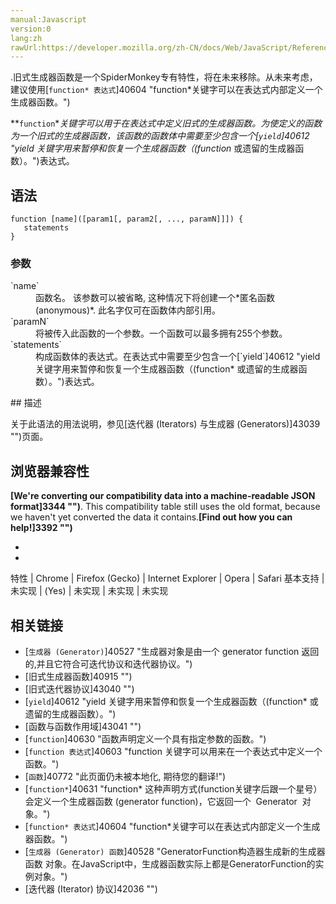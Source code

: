 ```yaml
---
manual:Javascript
version:0
lang:zh
rawUrl:https://developer.mozilla.org/zh-CN/docs/Web/JavaScript/Reference/Operators/Legacy_generator_function
---
```




.旧式生成器函数是一个SpiderMonkey专有特性，将在未来移除。从未来考虑，建议使用[`function* 表达式`]40604 "function*关键字可以在表达式内部定义一个生成器函数。")


**`function`**关键字可以用于在表达式中定义旧式的生成器函数。为使定义的函数为一个旧式的生成器函数，该函数的函数体中需要至少包含一个[`yield`]40612 "yield 关键字用来暂停和恢复一个生成器函数（(function* 或遗留的生成器函数）。")表达式。


## 语法<a name="语法"></a>

```
function [name]([param1[, param2[, ..., paramN]]]) {
   statements
}
```

### 参数<a name="参数"></a>
<dl><dt id=''>`name`</dt><dd>函数名。 该参数可以被省略, 这种情况下将创建一个*匿名函数 (anonymous)*. 此名字仅可在函数体内部引用。</dd><dt id=''>`paramN`</dt><dd>将被传入此函数的一个参数。一个函数可以最多拥有255个参数。</dd><dt id=''>`statements`</dt><dd>构成函数体的表达式。在表达式中需要至少包含一个[`yield`]40612 "yield 关键字用来暂停和恢复一个生成器函数（(function* 或遗留的生成器函数）。")表达式。</dd></dl>
## 描述<a name="描述"></a>


关于此语法的用法说明，参见[迭代器 (Iterators) 与生成器 (Generators)]43039 "")页面。


## 浏览器兼容性<a name="浏览器兼容性"></a>


**[We&#39;re converting our compatibility data into a machine-readable JSON format]3344 "")**. This compatibility table still uses the old format, because we haven&#39;t yet converted the data it contains.**[Find out how you can help!]3392 "")**


* 
* 

特性 | Chrome | Firefox (Gecko) | Internet Explorer | Opera | Safari 
基本支持 | 未实现 | (Yes) | 未实现 | 未实现 | 未实现 




## 相关链接<a name="相关链接"></a>

* [`生成器 (Generator)`]40527 "生成器对象是由一个 generator function 返回的,并且它符合可迭代协议和迭代器协议。")
* [旧式生成器函数]40915 "")
* [旧式迭代器协议]43040 "")
* [`yield`]40612 "yield 关键字用来暂停和恢复一个生成器函数（(function* 或遗留的生成器函数）。")
* [函数与函数作用域]43041 "")
* [`function`]40630 "函数声明定义一个具有指定参数的函数。")
* [`function 表达式`]40603 "function 关键字可以用来在一个表达式中定义一个函数。")
* [`函数`]40772 "此页面仍未被本地化, 期待您的翻译!")
* [`function*`]40631 "function* 这种声明方式(function关键字后跟一个星号）会定义一个生成器函数 (generator function)，它返回一个  Generator  对象。")
* [`function* 表达式`]40604 "function*关键字可以在表达式内部定义一个生成器函数。")
* [`生成器 (Generator) 函数`]40528 "GeneratorFunction构造器生成新的生成器函数 对象。在JavaScript中，生成器函数实际上都是GeneratorFunction的实例对象。")
* [迭代器 (Iterator) 协议]42036 "")



